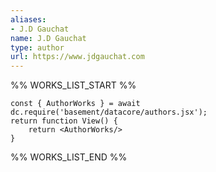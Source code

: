 ```yaml
---
aliases:
- J.D Gauchat
name: J.D Gauchat
type: author
url: https://www.jdgauchat.com
---
```



%% WORKS_LIST_START %%

```datacorejsx
const { AuthorWorks } = await dc.require('basement/datacore/authors.jsx');
return function View() {
    return <AuthorWorks/>
}
```
%% WORKS_LIST_END %%